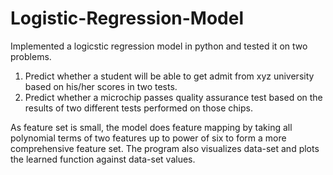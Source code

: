 # Logistic-Regression-Model
Implemented a logicstic regression model in python and tested it on two problems.

1) Predict whether a student will be able to get admit from xyz university based on his/her scores in two tests.
2) Predict whether a microchip passes quality assurance test based on the results of two different tests performed on those chips.

As feature set is small, the model does feature mapping by taking all polynomial terms of two features up to power of six to form a more comprehensive feature set. The program also visualizes data-set and  plots the learned function against data-set values. 
